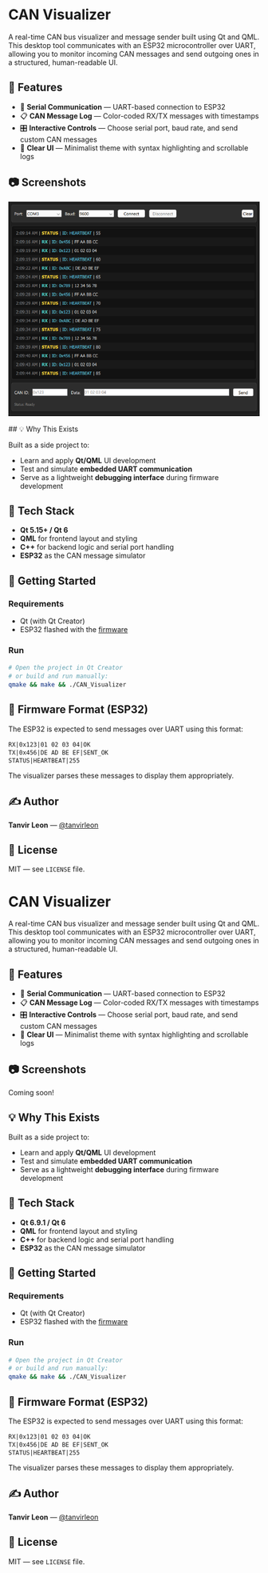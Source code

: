 # CAN Visualizer

A real-time CAN bus visualizer and message sender built using Qt and QML.
This desktop tool communicates with an ESP32 microcontroller over UART, allowing you to monitor incoming CAN messages and send outgoing ones in a structured, human-readable UI.

## 🔧 Features

- 📡 **Serial Communication** — UART-based connection to ESP32
- 📋 **CAN Message Log** — Color-coded RX/TX messages with timestamps
- 🎛️ **Interactive Controls** — Choose serial port, baud rate, and send custom CAN messages
- 🧼 **Clear UI** — Minimalist theme with syntax highlighting and scrollable logs

## 📷 Screenshots
<p align="center">
  <img src="previews/preview.png" alt="CAN Visualizer UI" width="600"/>
</p>
## 💡 Why This Exists

Built as a side project to:
- Learn and apply **Qt/QML** UI development
- Test and simulate **embedded UART communication**
- Serve as a lightweight **debugging interface** during firmware development

## 🧠 Tech Stack
- **Qt 5.15+ / Qt 6**
- **QML** for frontend layout and styling
- **C++** for backend logic and serial port handling
- **ESP32** as the CAN message simulator

## 🚀 Getting Started

### Requirements
- Qt (with Qt Creator)
- ESP32 flashed with the [firmware](./firmware)

### Run
```bash
# Open the project in Qt Creator
# or build and run manually:
qmake && make && ./CAN_Visualizer
```

## 🧪 Firmware Format (ESP32)
The ESP32 is expected to send messages over UART using this format:

```
RX|0x123|01 02 03 04|OK
TX|0x456|DE AD BE EF|SENT_OK
STATUS|HEARTBEAT|255
```

The visualizer parses these messages to display them appropriately.

## ✍️ Author
**Tanvir Leon** — [@tanvirleon](https://github.com/tanvirleon)

## 📄 License
MIT — see `LICENSE` file.
# CAN Visualizer

A real-time CAN bus visualizer and message sender built using Qt and QML.
This desktop tool communicates with an ESP32 microcontroller over UART, allowing you to monitor incoming CAN messages and send outgoing ones in a structured, human-readable UI.

## 🔧 Features

- 📡 **Serial Communication** — UART-based connection to ESP32
- 📋 **CAN Message Log** — Color-coded RX/TX messages with timestamps
- 🎛️ **Interactive Controls** — Choose serial port, baud rate, and send custom CAN messages
- 🧼 **Clear UI** — Minimalist theme with syntax highlighting and scrollable logs

## 📷 Screenshots
Coming soon!

## 💡 Why This Exists

Built as a side project to:
- Learn and apply **Qt/QML** UI development
- Test and simulate **embedded UART communication**
- Serve as a lightweight **debugging interface** during firmware development

## 🧠 Tech Stack
- **Qt 6.9.1 / Qt 6**
- **QML** for frontend layout and styling
- **C++** for backend logic and serial port handling
- **ESP32** as the CAN message simulator

## 🚀 Getting Started

### Requirements
- Qt (with Qt Creator)
- ESP32 flashed with the [firmware](./firmware)

### Run
```bash
# Open the project in Qt Creator
# or build and run manually:
qmake && make && ./CAN_Visualizer
```

## 🧪 Firmware Format (ESP32)
The ESP32 is expected to send messages over UART using this format:

```
RX|0x123|01 02 03 04|OK
TX|0x456|DE AD BE EF|SENT_OK
STATUS|HEARTBEAT|255
```

The visualizer parses these messages to display them appropriately.

## ✍️ Author
**Tanvir Leon** — [@tanvirleon](https://github.com/tanvirleon)

## 📄 License
MIT — see `LICENSE` file.
